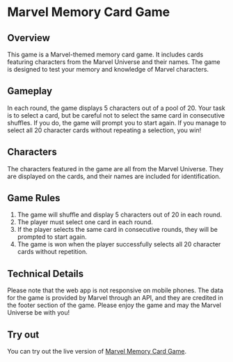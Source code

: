 # Marvel Memory Card Game

## Overview
This game is a Marvel-themed memory card game. It includes cards featuring characters from the Marvel Universe and their names. The game is designed to test your memory and knowledge of Marvel characters.

## Gameplay
In each round, the game displays 5 characters out of a pool of 20. Your task is to select a card, but be careful not to select the same card in consecutive shuffles. If you do, the game will prompt you to start again. If you manage to select all 20 character cards without repeating a selection, you win!

## Characters
The characters featured in the game are all from the Marvel Universe. They are displayed on the cards, and their names are included for identification.

## Game Rules
1. The game will shuffle and display 5 characters out of 20 in each round.
2. The player must select one card in each round.
3. If the player selects the same card in consecutive rounds, they will be prompted to start again.
4. The game is won when the player successfully selects all 20 character cards without repetition.

## Technical Details
Please note that the web app is not responsive on mobile phones. The data for the game is provided by Marvel through an API, and they are credited in the footer section of the game. Please enjoy the game and may the Marvel Universe be with you!

## Try out
You can try out the live version of [Marvel Memory Card Game](https://marvel-memory-game-bilalftaieh.vercel.app/).